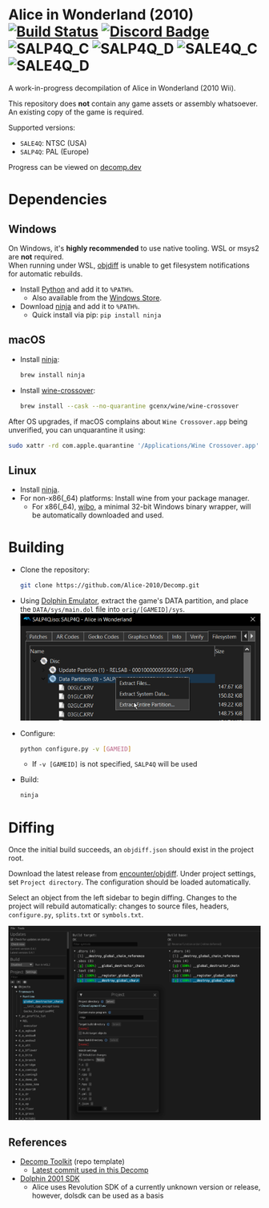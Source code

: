 Alice in Wonderland (2010)  
[![Build Status]][actions] [![Discord Badge]][discord] ![SALP4Q_C] ![SALP4Q_D] ![SALE4Q_C] ![SALE4Q_D]
=============

<!--
Replace with your repository's URL.
-->
[Build Status]: https://github.com/Alice-2010/Decomp/actions/workflows/build.yml/badge.svg
[actions]: https://github.com/Alice-2010/Decomp/actions/workflows/build.yml
<!---
DOL progress URL:
https://progress.decomp.club/data/[project]/[version]/dol/?mode=shield&measure=code
URL encoded then appended to: https://img.shields.io/endpoint?label=DOL&url=
https://decomp.dev/Alice-2010/Decomp.svg?mode=shield&measure=code&label=SALE4Q%20Code&category=SALE4Q
-->
[SALP4Q_C]: https://decomp.dev/Alice-2010/Decomp/SALP4Q.svg?mode=shield&measure=code&label=SALP4Q%20Code
[SALE4Q_C]: https://decomp.dev/Alice-2010/Decomp/SALE4Q.svg?mode=shield&measure=code&label=SALE4Q%20Code
[SALP4Q_D]: https://decomp.dev/Alice-2010/Decomp/SALP4Q.svg?mode=shield&measure=data&label=SALP4Q%20Data
[SALE4Q_D]: https://decomp.dev/Alice-2010/Decomp/SALE4Q.svg?mode=shield&measure=data&label=SALE4Q%20Data
<!--
Replace with your Discord server's ID and invite URL.
-->
[Discord Badge]: https://img.shields.io/discord/1068979192886198322?color=%237289DA&logo=discord&logoColor=%23FFFFFF
[discord]: https://discord.gg/CsKhC3HESA

A work-in-progress decompilation of Alice in Wonderland (2010 Wii).

This repository does **not** contain any game assets or assembly whatsoever. An existing copy of the game is required.

Supported versions:

- `SALE4Q`: NTSC (USA)
- `SALP4Q`: PAL (Europe)

Progress can be viewed on [decomp.dev](https://decomp.dev/Alice-2010/Decomp)

Dependencies
============

Windows
--------

On Windows, it's **highly recommended** to use native tooling. WSL or msys2 are **not** required.  
When running under WSL, [objdiff](#diffing) is unable to get filesystem notifications for automatic rebuilds.

- Install [Python](https://www.python.org/downloads/) and add it to `%PATH%`.
  - Also available from the [Windows Store](https://apps.microsoft.com/store/detail/python-311/9NRWMJP3717K).
- Download [ninja](https://github.com/ninja-build/ninja/releases) and add it to `%PATH%`.
  - Quick install via pip: `pip install ninja`

macOS
------

- Install [ninja](https://github.com/ninja-build/ninja/wiki/Pre-built-Ninja-packages):

  ```sh
  brew install ninja
  ```

- Install [wine-crossover](https://github.com/Gcenx/homebrew-wine):

  ```sh
  brew install --cask --no-quarantine gcenx/wine/wine-crossover
  ```

After OS upgrades, if macOS complains about `Wine Crossover.app` being unverified, you can unquarantine it using:

```sh
sudo xattr -rd com.apple.quarantine '/Applications/Wine Crossover.app'
```

Linux
------

- Install [ninja](https://github.com/ninja-build/ninja/wiki/Pre-built-Ninja-packages).
- For non-x86(_64) platforms: Install wine from your package manager.
  - For x86(_64), [wibo](https://github.com/decompals/wibo), a minimal 32-bit Windows binary wrapper, will be automatically downloaded and used.

Building
========

- Clone the repository:

  ```sh
  git clone https://github.com/Alice-2010/Decomp.git
  ```

- Using [Dolphin Emulator](https://dolphin-emu.org/), extract the game's DATA partition, and place the `DATA/sys/main.dol` file into `orig/[GAMEID]/sys`.
![](assets/dolphin-extract.png)
- Configure:

  ```sh
  python configure.py -v [GAMEID]
  ```
  - If `-v [GAMEID]` is not specified, `SALP4Q` will be used

- Build:

  ```sh
  ninja
  ```

Diffing
=======

Once the initial build succeeds, an `objdiff.json` should exist in the project root.

Download the latest release from [encounter/objdiff](https://github.com/encounter/objdiff). Under project settings, set `Project directory`. The configuration should be loaded automatically.

Select an object from the left sidebar to begin diffing. Changes to the project will rebuild automatically: changes to source files, headers, `configure.py`, `splits.txt` or `symbols.txt`.

![](assets/objdiff.png)

## References
- [Decomp Toolkit](https://github.com/encounter/dtk-template) (repo template)
    - [Latest commit used in this Decomp](https://github.com/encounter/dtk-template/commit/57f5777025583d966ea254a6ed011b76e20a18c0)
- [Dolphin 2001 SDK](https://github.com/doldecomp/dolsdk2001)
    - Alice uses Revolution SDK of a currently unknown version or release, however, dolsdk can be used as a basis
